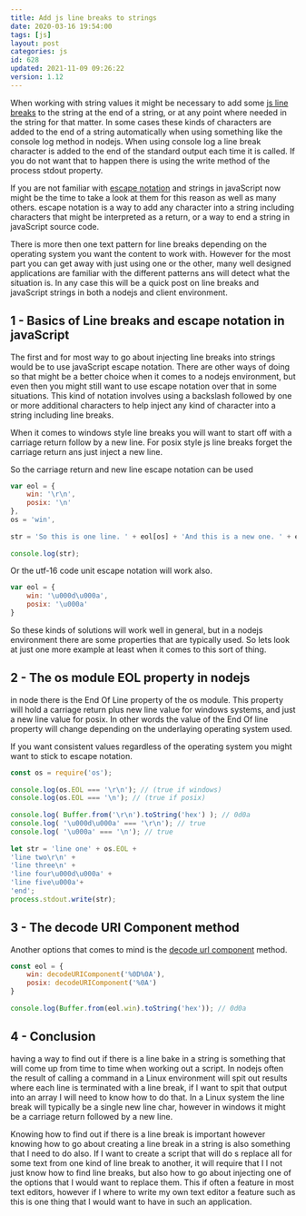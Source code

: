 ```yaml
---
title: Add js line breaks to strings
date: 2020-03-16 19:54:00
tags: [js]
layout: post
categories: js
id: 628
updated: 2021-11-09 09:26:22
version: 1.12
---
```


When working with string values it might be necessary to add some [js line breaks](https://stackoverflow.com/questions/4768118/how-to-break-line-in-javascript) to the string at the end of a string, or at any point where needed in the string for that matter. In some cases these kinds of characters are added to the end of a string automatically when using something like the console log method in nodejs. When using console log a line break character is added to the end of the standard output each time it is called. If you do not want that to happen there is using the write method of the process stdout property.

If you are not familiar with [escape notation](https://developer.mozilla.org/en-US/docs/Web/JavaScript/Reference/Global_Objects/String) and strings in javaScript now might be the time to take a look at them for this reason as well as many others. escape notation is a way to add any character into a string including characters that might be interpreted as a return, or a way to end a string in javaScript source code.

There is more then one text pattern for line breaks depending on the operating system you want the content to work with. However for the most part you can get away with just using one or the other, many well designed applications are familiar with the different patterns ans will detect what the situation is. In any case this will be a quick post on line breaks and javaScript strings in both a nodejs and client environment.

<!-- more -->

## 1 - Basics of Line breaks and escape notation in javaScript

The first and for most way to go about injecting line breaks into strings would be to use javaScript escape notation. There are other ways of doing so that might be a better choice when it comes to a nodejs environment, but even then you might still want to use escape notation over that in some situations. This kind of notation involves using a backslash followed by one or more additional characters to help inject any kind of character into a string including line breaks.

When it comes to windows style line breaks you will want  to start off with a carriage return follow by a new line. For posix style js line breaks forget the carriage return ans just inject a new line.

So the carriage return and new line escape notation can be used

```js
var eol = {
    win: '\r\n',
    posix: '\n'
},
os = 'win',
 
str = 'So this is one line. ' + eol[os] + 'And this is a new one. ' + eol[os];
 
console.log(str);
```

Or the utf-16 code unit escape notation will work also.

```js
var eol = {
    win: '\u000d\u000a',
    posix: '\u000a'
}
```

So these kinds of solutions will work well in general, but in a  nodejs environment there are some properties that are typically used. So lets look at just one more example at least when it comes to this sort of thing.

## 2 - The os module EOL property in nodejs

in node there is the End Of Line property of the os module. This property will hold a carriage return plus new line value for windows systems, and just a new line value for posix. In other words the value of the End Of line property will change depending on the underlaying operating system used.

If you want consistent values regardless of the operating system you might want to stick to escape notation.
```js
const os = require('os');
 
console.log(os.EOL === '\r\n'); // (true if windows)
console.log(os.EOL === '\n'); // (true if posix)
 
console.log( Buffer.from('\r\n').toString('hex') ); // 0d0a
console.log( '\u000d\u000a' === '\r\n'); // true
console.log( '\u000a' === '\n'); // true
 
let str = 'line one' + os.EOL +
'line two\r\n' +
'line three\n' +
'line four\u000d\u000a' +
'line five\u000a'+
'end';
process.stdout.write(str);
```

## 3 - The decode URI Component method

Another options that comes to mind is the [decode url component](https://developer.mozilla.org/en-US/docs/Web/JavaScript/Reference/Global_Objects/decodeURIComponent) method.

```js
const eol = {
    win: decodeURIComponent('%0D%0A'),
    posix: decodeURIComponent('%0A')
}
 
console.log(Buffer.from(eol.win).toString('hex')); // 0d0a
```

## 4 - Conclusion

having a way to find out if there is a line bake in a string is something that will come up from time to time when working out a script. In nodejs often the result of calling a command in a Linux environment will spit out results where each line is terminated with a line break, if I want to spit that output into an array I will need to know how to do that. In a Linux system the line break will typically be a single new line char, however in windows it might be a carriage return followed by a new line.

Knowing how to find out if there is a line break is important however knowing how to go about creating a line break in a string is also something that I need to do also. If I want to create a script that will do s replace all for some text from one kind of line break to another, it will require that I I not just know how to find line breaks, but also how to go about injecting one of the options that I would want to replace them. This if often a feature in most text editors, however if I where to write my own text editor a feature such as this is one thing that I would want to have in such an application.
